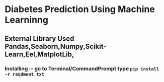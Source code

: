 # Diabetes Prediction Using Machine Learninng
## External Library Used Pandas,Seaborn,Numpy,Scikit-Learn,Eel,MatplotLib,
### Installing :- go to Terminal/CommandPrompt type ```pip install -r reqdment.txt```
